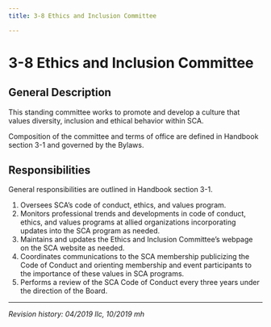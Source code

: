 ```yaml
---
title: 3-8 Ethics and Inclusion Committee

---
```


# 3-8 Ethics and Inclusion Committee

## General Description

This standing committee works to promote and develop a culture that values diversity, inclusion and ethical behavior within SCA.

Composition of the committee and terms of office are defined in Handbook section 3-1 and governed by the Bylaws.

## Responsibilities

General responsibilities are outlined in Handbook section 3-1.

1. Oversees SCA’s code of conduct, ethics, and values program.
2. Monitors professional trends and developments in code of conduct, ethics, and values programs at allied organizations incorporating updates into the SCA program as needed.
3. Maintains and updates the Ethics and Inclusion Committee’s webpage on the SCA website as needed.
4. Coordinates communications to the SCA membership publicizing the Code of Conduct and orienting membership and event participants to the importance of these values in SCA programs.
5. Performs a review of the SCA Code of Conduct every three years under the direction of the Board.

***

_Revision history: 04/2019 llc, 10/2019 mh_
